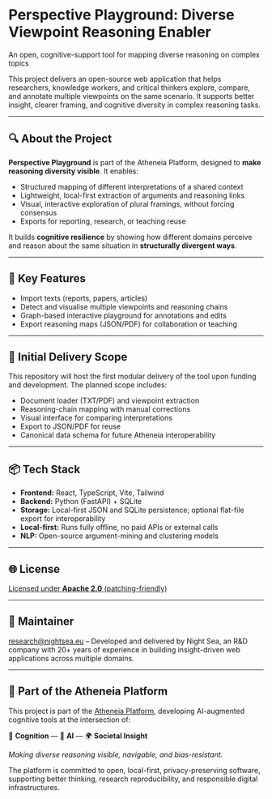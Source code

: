 # Perspective Playground: Diverse Viewpoint Reasoning Enabler

An open, cognitive-support tool for mapping diverse reasoning on complex topics

This project delivers an open-source web application that helps researchers, knowledge workers, and critical thinkers explore, compare, and annotate multiple viewpoints on the same scenario. It supports better insight, clearer framing, and cognitive diversity in complex reasoning tasks.

---

## 🔍 About the Project

**Perspective Playground** is part of the Atheneia Platform, designed to **make reasoning diversity visible**. It enables:

- Structured mapping of different interpretations of a shared context  
- Lightweight, local-first extraction of arguments and reasoning links  
- Visual, interactive exploration of plural framings, without forcing consensus  
- Exports for reporting, research, or teaching reuse

It builds **cognitive resilience** by showing how different domains perceive and reason about the same situation in **structurally divergent ways**.

---

## 🎯 Key Features

- Import texts (reports, papers, articles)  
- Detect and visualise multiple viewpoints and reasoning chains  
- Graph-based interactive playground for annotations and edits  
- Export reasoning maps (JSON/PDF) for collaboration or teaching  

---

## 🧪 Initial Delivery Scope

This repository will host the first modular delivery of the tool upon funding and development. The planned scope includes:

- Document loader (TXT/PDF) and viewpoint extraction  
- Reasoning-chain mapping with manual corrections  
- Visual interface for comparing interpretations  
- Export to JSON/PDF for reuse  
- Canonical data schema for future Atheneia interoperability

---

## 📦 Tech Stack

- **Frontend:** React, TypeScript, Vite, Tailwind  
- **Backend:** Python (FastAPI) + SQLite  
- **Storage:** Local-first JSON and SQLite persistence; optional flat-file export for interoperability  
- **Local-first:** Runs fully offline, no paid APIs or external calls
- **NLP:** Open-source argument-mining and clustering models  

---

## 🌐 License

[Licensed under **Apache 2.0** (patching-friendly)](LICENSE)

---

## 🤝 Maintainer

[research@nightsea.eu](https://nightsea.eu/research.html) – Developed and delivered by Night Sea, an R&D company with 20+ years of experience in building insight-driven web applications across multiple domains.

---

## 🧭 Part of the Atheneia Platform

This project is part of the [Atheneia Platform](https://github.com/nightsea-eu/atheneia-platform), developing AI-augmented cognitive tools at the intersection of:

🧠 **Cognition** — 🤖 **AI** — 🌍 **Societal Insight**

_Making diverse reasoning visible, navigable, and bias-resistant._  

The platform is committed to open, local-first, privacy-preserving software, supporting better thinking, research reproducibility, and responsible digital infrastructures.

